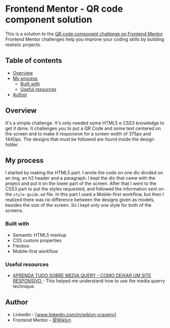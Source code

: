 # Frontend Mentor - QR code component solution

This is a solution to the [QR code component challenge on Frontend Mentor](https://www.frontendmentor.io/challenges/qr-code-component-iux_sIO_H). Frontend Mentor challenges help you improve your coding skills by building realistic projects. 

## Table of contents

- [Overview](#overview)
- [My process](#my-process)
  - [Built with](#built-with)
  - [Useful resources](#built-with)
- [Author](#author)

## Overview

It's a simple challenge. It's only needed some HTML5 e CSS3 knowledge to get it done. It challenges you to put a QR Code and some text centered on the screen and to make it responsive for a screen width of 375px and 1440px. The designs that must be followed are found inside the design folder.

## My process

I started by making the HTML5 part. I wrote the code on one div divided on an img, an h2 header and a paragraph. I kept the div that came with the project and put it on the lower part of the screen. After that I went to the CSS3 part to put the styles requested, and followed the information sent on the `style-guide.md` file. In this part I used a Mobile-first workflow, but then I realized there was no difference between the designs given as models, besides the size of the screen. So I kept only one style for both of the screens.

### Built with

- Semantic HTML5 markup
- CSS custom properties
- Flexbox
- Mobile-first workflow

### Useful resources

- [APRENDA TUDO SOBRE MEDIA QUERY - COMO DEIXAR UM SITE RESPONSIVO
](https://www.youtube.com/watch?v=jEf_zX4fKqU) - This helped me understand how to use the media querry technique.

## Author

- LinkedIn - [www.linkedin.com/in/wiklyn-craveiro]
- Frontend Mentor - [@Wiklyn](https://www.frontendmentor.io/profile/Wiklyn)

